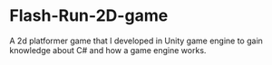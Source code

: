 # Flash-Run-2D-game
A 2d platformer game that I developed in Unity game engine to gain knowledge about C# and how a game engine works.
